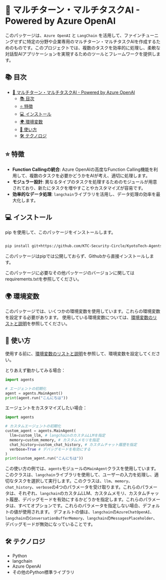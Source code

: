 # 🤖 マルチターン・マルチタスクAI - Powered by Azure OpenAI

このパッケージは、`Azure OpenAI` と `LangChain` を活用して、ファインチューニングせずに特定の分野や企業専用のマルチターン・マルチタスクAIを作成するためのものです。このプロジェクトでは、複数のタスクを効率的に処理し、柔軟な対話型AIアプリケーションを実現するためのツールとフレームワークを提供します。

## 📚 目次

- [🤖 マルチターン・マルチタスクAI - Powered by Azure OpenAI](#-マルチターンマルチタスクai---powered-by-azure-openai)
  - [📚 目次](#-目次)
  - [⭐ 特徴](#-特徴)
  - [💻 インストール](#-インストール)
  - [🌍 環境変数](#-環境変数)
  - [🚀 使い方](#-使い方)
  - [🛠️ テクノロジ](#️-テクノロジ)

## ⭐ 特徴

- **Function Callingの統合**: Azure OpenAIの高度なFunction Calling機能を利用して、複数のタスクを必要かどうかをAIが考え、適切に処理します。
- **モジュラー設計**: 異なるタイプのタスクを処理するためのモジュールが用意されており、新たにタスクを増やすことやカスタマイズが容易です。
- **効率的なデータ処理**: `langchain`ライブラリを活用し、データ処理の効率を最大化します。

## 💻 インストール

pip を使用して、このパッケージをインストールします。

```bash

pip install git+https://github.com/KTC-Security-Circle/KyotoTech-Agents.git
```

このパッケージはpipでは公開しておらず、Githubから直接インストールします。

このパッケージに必要なその他パッケージのバージョンに関してはrequirements.txtを参照してください。

## 🌍 環境変数

このパッケージでは、いくつかの環境変数を使用しています。これらの環境変数を設定する必要があります。
使用している環境変数については、[環境変数のリストと説明](docs/envList.md)を参照してください。

## 🚀 使い方

使用する前に、[環境変数のリストと説明](docs/envList.md)を参照して、環境変数を設定してください。

とりあえず動かしてみる場合：

```python
import agents

# エージェントの初期化
agent = agents.MainAgent()
print(agent.run("こんにちは"))
```

エージェントをカスタマイズしたい場合：

```python
import agents

# カスタムエージェントの初期化
custom_agent = agents.MainAgent(
  llm=custom_llm, # langchainのカスタムLLMを指定
  memory=custom_memory, # カスタムメモリを指定
  chat_history=custom_chat_history, # カスタムチャット履歴を指定
  verbose=True # デバッグモードを有効にする
)
print(custom_agent.run("こんにちは"))
```

この使い方の例では、`agents`モジュールの`MainAgent`クラスを使用しています。このクラスは、`langchain`ライブラリを使用して、ユーザーの入力を処理し、適切なタスクを選択して実行します。このクラスは、`llm`、`memory`、`chat_history`、`verbose`の4つのパラメータを受け取ります。これらのパラメータは、それぞれ、`langchain`のカスタムLLM、カスタムメモリ、カスタムチャット履歴、デバッグモードを有効にするかどうかを指定します。これらのパラメータは、すべてオプションです。これらのパラメータを指定しない場合、デフォルトの値が使用されます。
デフォルトの値は、`langchain`の`AzureChatOpenAI`、`langchain`の`ConversationBufferMemory`、`langchain`の`MessagesPlaceholder`、デバッグモードが無効になっていることです。

## 🛠️ テクノロジ

- Python
- langchain
- Azure OpenAI
- その他のPython標準ライブラリ
